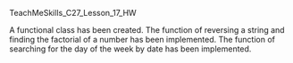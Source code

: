 TeachMeSkills_C27_Lesson_17_HW

A functional class has been created.
The function of reversing a string and finding the factorial of a number has been implemented.
The function of searching for the day of the week by date has been implemented.
